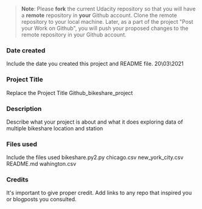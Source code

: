 >**Note**: Please **fork** the current Udacity repository so that you will have a **remote** repository in **your** Github account. Clone the remote repository to your local machine. Later, as a part of the project "Post your Work on Github", you will push your proposed changes to the remote repository in your Github account.

### Date created
Include the date you created this project and README file.
20\03\2021

### Project Title
Replace the Project Title
Github_bikeshare_project

### Description
Describe what your project is about and what it does
exploring data of multiple bikeshare location and station

### Files used
Include the files used
bikeshare.py2.py
chicago.csv
new_york_city.csv
README.md
wahington.csv

### Credits
It's important to give proper credit. Add links to any repo that inspired you or blogposts you consulted.

